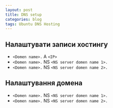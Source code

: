 ```yaml
---
layout: post
title: DNS setup
categories: blog
tags: Ubuntu DNS Hosting
---
```

## Налаштувати записи хостингу

- `<Domen name>.` A `<IP>`
- `<Domen name>.` NS `<NS server domen name 1>.`
- `<Domen name>.` NS `<NS server domen name 2>.`

## Налаштування домена

- `<Domen name>.` NS `<NS server domen name 1>.`
- `<Domen name>.` NS `<NS server domen name 2>.`